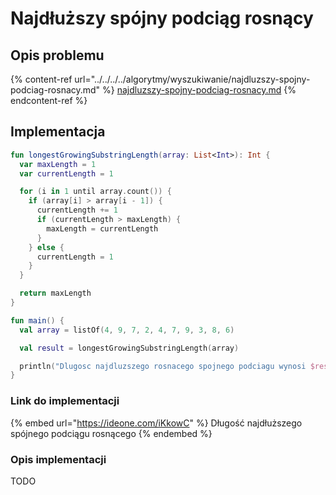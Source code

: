 # Najdłuższy spójny podciąg rosnący

## Opis problemu

{% content-ref url="../../../../algorytmy/wyszukiwanie/najdluzszy-spojny-podciag-rosnacy.md" %}
[najdluzszy-spojny-podciag-rosnacy.md](../../../../algorytmy/wyszukiwanie/najdluzszy-spojny-podciag-rosnacy.md)
{% endcontent-ref %}

## Implementacja

```kotlin
fun longestGrowingSubstringLength(array: List<Int>): Int {
  var maxLength = 1
  var currentLength = 1

  for (i in 1 until array.count()) {
    if (array[i] > array[i - 1]) {
      currentLength += 1
      if (currentLength > maxLength) {
        maxLength = currentLength
      }
    } else {
      currentLength = 1
    }
  }

  return maxLength
}

fun main() {
  val array = listOf(4, 9, 7, 2, 4, 7, 9, 3, 8, 6)

  val result = longestGrowingSubstringLength(array)

  println("Dlugosc najdluzszego rosnacego spojnego podciagu wynosi $result")
}
```

### Link do implementacji

{% embed url="https://ideone.com/iKkowC" %}
Długość najdłuższego spójnego podciągu rosnącego
{% endembed %}

### Opis implementacji

TODO
